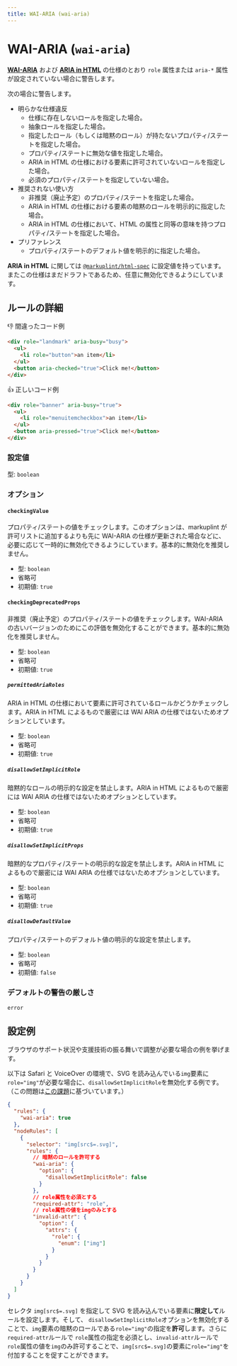 ```yaml
---
title: WAI-ARIA (wai-aria)
---
```


# WAI-ARIA (`wai-aria`)

[**WAI-ARIA**](https://momdo.github.io/wai-aria-1.2/) および [**ARIA in HTML**](https://momdo.github.io/html-aria/) の仕様のとおり `role` 属性または `aria-*` 属性が設定されていない場合に警告します。

次の場合に警告します。

- 明らかな仕様違反
  - 仕様に存在しないロールを指定した場合。
  - 抽象ロールを指定した場合。
  - 指定したロール（もしくは暗黙のロール）が持たないプロパティ/ステートを指定した場合。
  - プロパティ/ステートに無効な値を指定した場合。
  - ARIA in HTML の仕様における要素に許可されていないロールを指定した場合。
  - 必須のプロパティ/ステートを指定していない場合。
- 推奨されない使い方
  - 非推奨（廃止予定）のプロパティ/ステートを指定した場合。
  - ARIA in HTML の仕様における要素の暗黙のロールを明示的に指定した場合。
  - ARIA in HTML の仕様において、HTML の属性と同等の意味を持つプロパティ/ステートを指定した場合。
- プリファレンス
  - プロパティ/ステートのデフォルト値を明示的に指定した場合。

**ARIA in HTML** に関しては [`@markuplint/html-spec`](https://github.com/markuplint/markuplint/tree/main/packages/%40markuplint/html-spec/src/aria-in-html) に設定値を持っています。またこの仕様はまだドラフトであるため、任意に無効化できるようにしています。

## ルールの詳細

👎 間違ったコード例

```html
<div role="landmark" aria-busy="busy">
  <ul>
    <li role="button">an item</li>
  </ul>
  <button aria-checked="true">Click me!</button>
</div>
```

👍 正しいコード例

```html
<div role="banner" aria-busy="true">
  <ul>
    <li role="menuitemcheckbox">an item</li>
  </ul>
  <button aria-pressed="true">Click me!</button>
</div>
```

### 設定値

型: `boolean`

### オプション

#### `checkingValue`

プロパティ/ステートの値をチェックします。このオプションは、markuplint が許可リストに追加するよりも先に WAI-ARIA の仕様が更新された場合などに、必要に応じて一時的に無効化できるようにしています。基本的に無効化を推奨しません。

- 型: `boolean`
- 省略可
- 初期値: `true`

#### `checkingDeprecatedProps`

非推奨（廃止予定）のプロパティ/ステートの値をチェックします。WAI-ARIA の古いバージョンのためにこの評価を無効化することができます。基本的に無効化を推奨しません。

- 型: `boolean`
- 省略可
- 初期値: `true`

##### `permittedAriaRoles`

ARIA in HTML の仕様において要素に許可されているロールかどうかチェックします。ARIA in HTML によるもので厳密には WAI ARIA の仕様ではないためオプションとしています。

- 型: `boolean`
- 省略可
- 初期値: `true`

##### `disallowSetImplicitRole`

暗黙的なロールの明示的な設定を禁止します。ARIA in HTML によるもので厳密には WAI ARIA の仕様ではないためオプションとしています。

- 型: `boolean`
- 省略可
- 初期値: `true`

##### `disallowSetImplicitProps`

暗黙的なプロパティ/ステートの明示的な設定を禁止します。ARIA in HTML によるもので厳密には WAI ARIA の仕様ではないためオプションとしています。

- 型: `boolean`
- 省略可
- 初期値: `true`

##### `disallowDefaultValue`

プロパティ/ステートのデフォルト値の明示的な設定を禁止します。

- 型: `boolean`
- 省略可
- 初期値: `false`

### デフォルトの警告の厳しさ

`error`

## 設定例

ブラウザのサポート状況や支援技術の振る舞いで調整が必要な場合の例を挙げます。

以下は Safari と VoiceOver の環境で、SVG を読み込んでいる`img`要素に`role="img"`が必要な場合に、`disallowSetImplicitRole`を無効化する例です。（この問題は[この課題](https://bugs.webkit.org/show_bug.cgi?id=145263)に基づいています。）

```json
{
  "rules": {
    "wai-aria": true
  },
  "nodeRules": [
    {
      "selector": "img[src$=.svg]",
      "rules": {
        // 暗黙のロールを許可する
        "wai-aria": {
          "option": {
            "disallowSetImplicitRole": false
          }
        },
        // role属性を必須とする
        "required-attr": "role",
        // role属性の値をimgのみとする
        "invalid-attr": {
          "option": {
            "attrs": {
              "role": {
                "enum": ["img"]
              }
            }
          }
        }
      }
    }
  ]
}
```

セレクタ `img[src$=.svg]` を指定して SVG を読み込んでいる要素に**限定して**ルールを設定します。そして、 `disallowSetImplicitRole`オプションを無効化することで、`img`要素の暗黙のロールである`role="img"`の指定を**許可**します。さらに `required-attr`ルールで `role`属性の指定を必須とし、`invalid-attr`ルールで`role`属性の値を`img`のみ許可することで、`img[src$=.svg]`の要素に`role="img"`を付加することを促すことができます。

